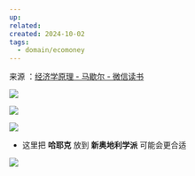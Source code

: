 ```yaml
---
up: 
related: 
created: 2024-10-02
tags:
  - domain/ecomoney
---
```


来源 ：[经济学原理 - 马歇尔 - 微信读书](https://weread.qq.com/web/reader/a0a3223071728bdba0a31f0#outline?noScroll=1)


![](https://s1.vika.cn/space/2024/10/02/5ab4cb9371854c2eb5ecdacd0388625f)

![](https://s1.vika.cn/space/2024/10/02/2f620d8c79264f62a5c11b1812618942)

![](https://s1.vika.cn/space/2024/10/02/a95c73837b57461f8237dd62d0373ef4)

- 这里把 **哈耶克** 放到 **新奥地利学派** 可能会更合适

![](https://s1.vika.cn/space/2024/10/02/3d859ee5e42b4af39b5f062aad99c4d7)

